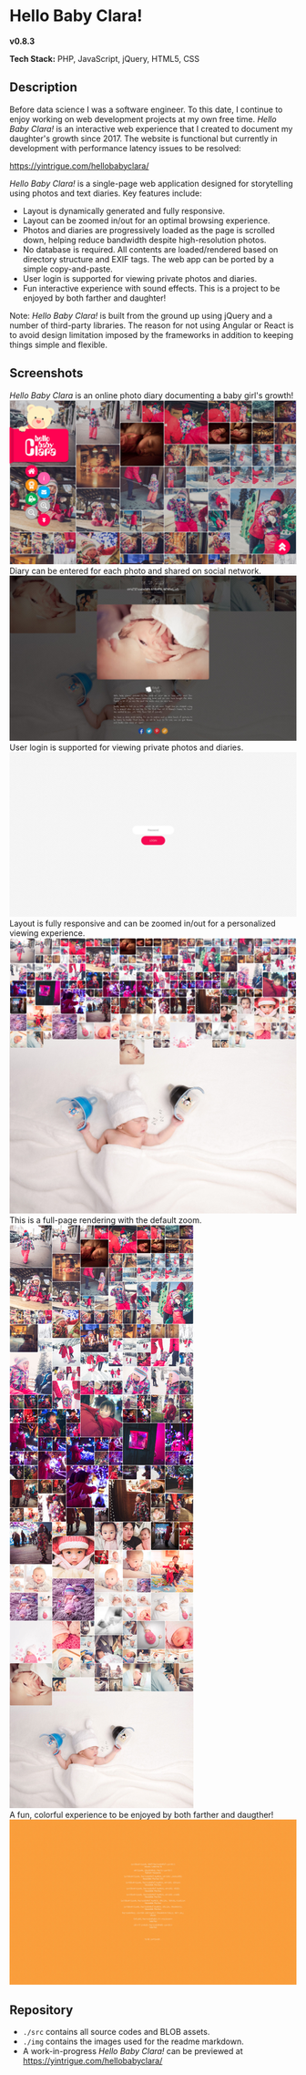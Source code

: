 # Hello Baby Clara!  
**v0.8.3**

**Tech Stack:** PHP, JavaScript, jQuery, HTML5, CSS

## Description
Before data science I was a software engineer. To this date, I continue to enjoy working on web development projects at my own free time. *Hello Baby Clara!* is an interactive web experience that I created to document my daughter's growth since 2017. The website is functional but currently in development with performance latency issues to be resolved:

https://yintrigue.com/hellobabyclara/

*Hello Baby Clara!* is a single-page web application designed for storytelling using photos and text diaries. Key features include:

- Layout is dynamically generated and fully responsive.
- Layout can be zoomed in/out for an optimal browsing experience.
- Photos and diaries are progressively loaded as the page is scrolled down, helping reduce bandwidth despite high-resolution photos.
- No database is required. All contents are loaded/rendered based on directory structure and EXIF tags. The web app can be ported by a simple copy-and-paste.
- User login is supported for viewing private photos and diaries.
- Fun interactive experience with sound effects. This is a project to be enjoyed by both farther and daughter!

Note: *Hello Baby Clara!* is built from the ground up using jQuery and a number of third-party libraries. The reason for not using Angular or React is to avoid design limitation imposed by the frameworks in addition to keeping things simple and flexible. 

## Screenshots
*Hello Baby Clara* is an online photo diary documenting a baby girl's growth!  
![](./img/screenshot_02.jpg) 
<br />
Diary can be entered for each photo and shared on social network.
![](./img/screenshot_03.jpg) 
<br />
User login is supported for viewing private photos and diaries.
![](./img/screenshot_06.jpg) 
<br />
Layout is fully responsive and can be zoomed in/out for a personalized viewing experience.  
![](./img/screenshot_04.jpg) 
<br />
This is a full-page rendering with the default zoom.  
![](./img/screenshot_01.jpg) 
<br />A fun, colorful experience to be enjoyed by both farther and daugther!
![](./img/screenshot_05.jpg) 

## Repository 

- `./src` contains all source codes and BLOB assets.
- `./img` contains the images used for the readme markdown.  
- A work-in-progress *Hello Baby Clara!* can be previewed at https://yintrigue.com/hellobabyclara/

